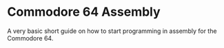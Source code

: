 # Commodore 64 Assembly
 A very basic short guide on how to start programming in assembly for the Commodore 64.
